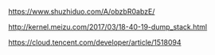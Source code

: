 https://www.shuzhiduo.com/A/obzbR0abzE/

http://kernel.meizu.com/2017/03/18-40-19-dump_stack.html

https://cloud.tencent.com/developer/article/1518094